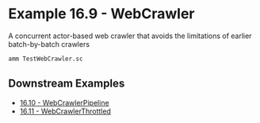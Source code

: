 # Example 16.9 - WebCrawler
A concurrent actor-based web crawler that avoids the limitations of earlier
batch-by-batch crawlers

```bash
amm TestWebCrawler.sc
```
## Downstream Examples

- [16.10 - WebCrawlerPipeline](https://github.com/handsonscala/handsonscala/tree/v1/examples/16.10%20-%20WebCrawlerPipeline)
- [16.11 - WebCrawlerThrottled](https://github.com/handsonscala/handsonscala/tree/v1/examples/16.11%20-%20WebCrawlerThrottled)
